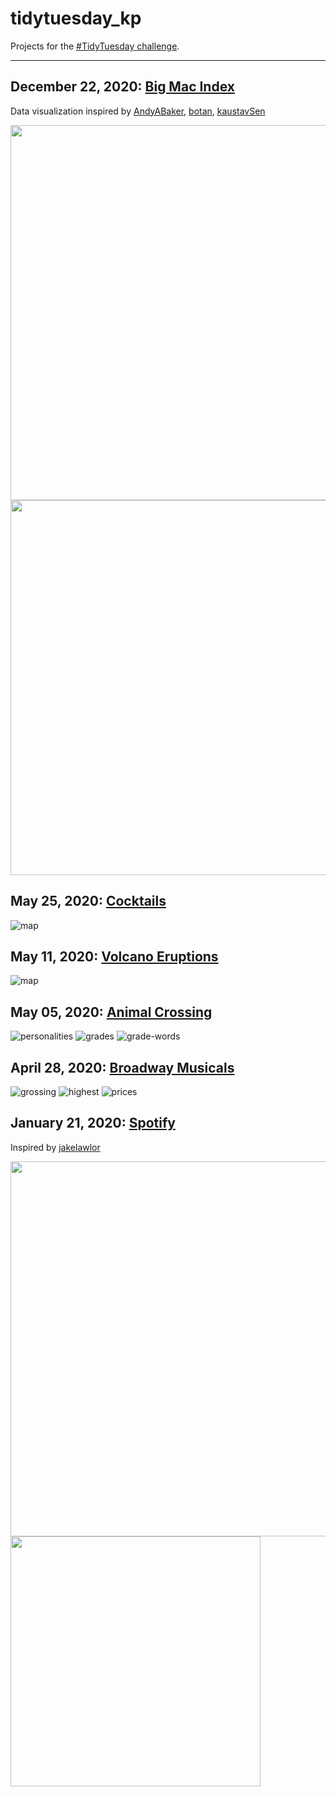 # tidytuesday_kp
Projects for the [#TidyTuesday challenge](https://github.com/rfordatascience/tidytuesday).  

----

## December 22, 2020: [Big Mac Index](https://github.com/rfordatascience/tidytuesday/tree/master/data/2020/2020-12-22)
Data visualization inspired by [AndyABaker](https://github.com/AndyABaker/TidyTuesday/blob/main/2020_week52_bigmac.R), [botan](https://github.com/botan/tidytuesday/blob/main/R/2020-w52-bigmac.Rmd), [kaustavSen](https://github.com/kaustavSen/tidytuesday/blob/master/2020/week_52_big_mac.Rmd)

<img height = "600" src="images/2020-12-22_bigmac/turkey.tiff">

<img height = "600" src="images/2020-12-22_bigmac/index.tiff">


## May 25, 2020: [Cocktails](https://github.com/rfordatascience/tidytuesday/blob/master/data/2020/2020-05-26/readme.md)
![map](images/2020-05-25/absinthe.png)


## May 11, 2020: [Volcano Eruptions](https://github.com/rfordatascience/tidytuesday/blob/master/data/2020/2020-05-12/readme.md)
![map](images/2020-05-11_map_eruptions.png)

## May 05, 2020: [Animal Crossing](https://github.com/rfordatascience/tidytuesday/blob/master/data/2020/2020-05-05/readme.md)
![personalities](images/2020-05-05_animalcrossing/personalities.png)
![grades](images/2020-05-05_animalcrossing/grades.png)
![grade-words](images/2020-05-05_animalcrossing/grades_words.png)

## April 28, 2020: [Broadway Musicals](https://github.com/rfordatascience/tidytuesday/blob/master/data/2020/2020-04-28/readme.md)
![grossing](images/2020-04-28_broadway/grossing-screenshot.png)
![highest](images/2020-04-28_broadway/highest-screenshot.png)
![prices](images/2020-04-28_broadway/prices-screenshot.png)

## January 21, 2020: [Spotify](https://github.com/rfordatascience/tidytuesday/tree/master/data/2020/2020-01-21)
Inspired by [jakelawlor](https://github.com/jakelawlor/TidyTuesday_JL/blob/master/CodeFiles/Jan21.20.Spotify.Rmd)

<img height = "600" width = "600" src="images/2020-01-21_spotify/spotify_tt.tiff">
<img height = "400" width = "400" src="images/2020-01-21_spotify/spotify_2020.tiff">


